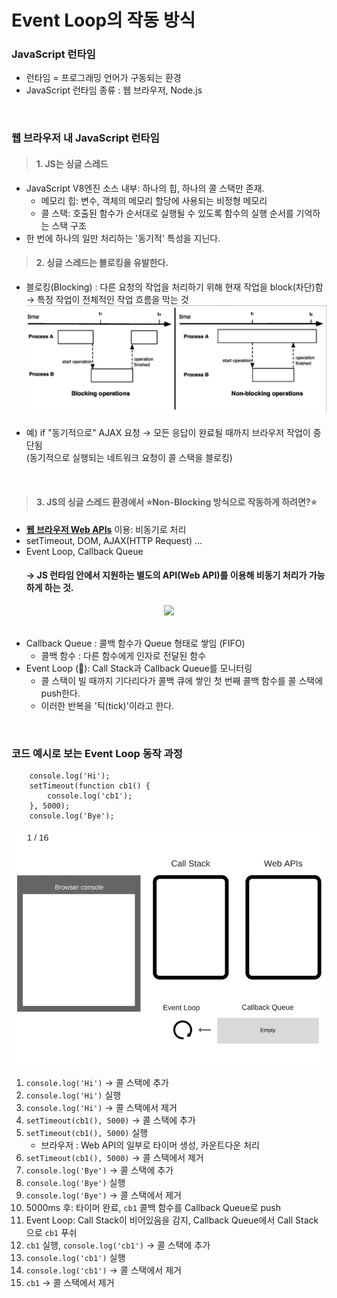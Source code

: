 # Event Loop의 작동 방식

### JavaScript 런타임
- 런타임 = 프로그래밍 언어가 구동되는 환경
- JavaScript 런타임 종류 : 웹 브라우저, Node.js

<br/>

### 웹 브라우저 내 JavaScript 런타임

> #### 1. JS는 싱글 스레드
- JavaScript V8엔진 소스 내부: 하나의 힙, 하나의 콜 스택만 존재.
    - 메모리 힙: 변수, 객체의 메모리 할당에 사용되는 비정형 메모리
    - 콜 스택: 호출된 함수가 순서대로 실행될 수 있도록 함수의 실행 순서를 기억하는 스택 구조
- 한 번에 하나의 일만 처리하는 '동기적' 특성을 지닌다.

> #### 2. 싱글 스레드는 블로킹을 유발한다.
- 블로킹(Blocking) : 다른 요청의 작업을 처리하기 위해 현재 작업을 block(차단)함  
    → 특정 작업이 전체적인 작업 흐름을 막는 것
    <div align="center">
    <img src="./images/blockingNonblocking.png" /></div>
    <br/>
- 예) if "동기적으로" AJAX 요청 → 모든 응답이 완료될 때까지 브라우저 작업이 중단됨  
    (동기적으로 실행되는 네트워크 요청이 콜 스택을 블로킹)  
<br/>

> #### 3. JS의 싱글 스레드 환경에서 ⭐️Non-Blocking 방식으로 작동하게 하려면?⭐️
- <u>**웹 브라우저 Web APIs**</u> 이용: 비동기로 처리
- setTimeout, DOM, AJAX(HTTP Request) ...
- Event Loop, Callback Queue
    #### → JS 런타임 안에서 지원하는 별도의 API(Web API)를 이용해 비동기 처리가 가능하게 하는 것.

<div align="center">
<img src="https://miro.medium.com/v2/resize:fit:1400/format:webp/1*FA9NGxNB6-v1oI2qGEtlRQ.png" width="500px">
</div>

<br/>

- Callback Queue : 콜백 함수가 Queue 형태로 쌓임 (FIFO)
    - 콜백 함수 : 다른 함수에게 인자로 전달된 함수
- Event Loop (🔁): Call Stack과 Callback Queue를 모니터링
    - 콜 스택이 빌 때까지 기다리다가 콜백 큐에 쌓인 첫 번째 콜백 함수를 콜 스택에 push한다.
    - 이러한 반복을 '틱(tick)'이라고 한다.

<br/>

### 코드 예시로 보는 Event Loop 동작 과정

```
    console.log('Hi');
    setTimeout(function cb1() {
        console.log('cb1');
    }, 5000);
    console.log('Bye');
```
![eventLoop](./images/eventLoopExample.gif)

1. `console.log('Hi')` → 콜 스택에 추가
2. `console.log('Hi')` 실행
3. `console.log('Hi')` → 콜 스택에서 제거
4. `setTimeout(cb1(), 5000)` → 콜 스택에 추가
5. `setTimeout(cb1(), 5000)` 실행
    - 브라우저 : Web API의 일부로 타이머 생성, 카운트다운 처리
6. `setTimeout(cb1(), 5000)` → 콜 스택에서 제거
7. `console.log('Bye')` → 콜 스택에 추가
8. `console.log('Bye')` 실행
9. `console.log('Bye')` → 콜 스택에서 제거
10. 5000ms 후: 타이머 완료, `cb1` 콜백 함수를 Callback Queue로 push
11. Event Loop: Call Stack이 비어있음을 감지, Callback Queue에서 Call Stack으로 `cb1` 푸쉬
12. `cb1` 실행, `console.log('cb1')` → 콜 스택에 추가
13. `console.log('cb1')` 실행
14. `console.log('cb1')` → 콜 스택에서 제거
15. `cb1` → 콜 스택에서 제거